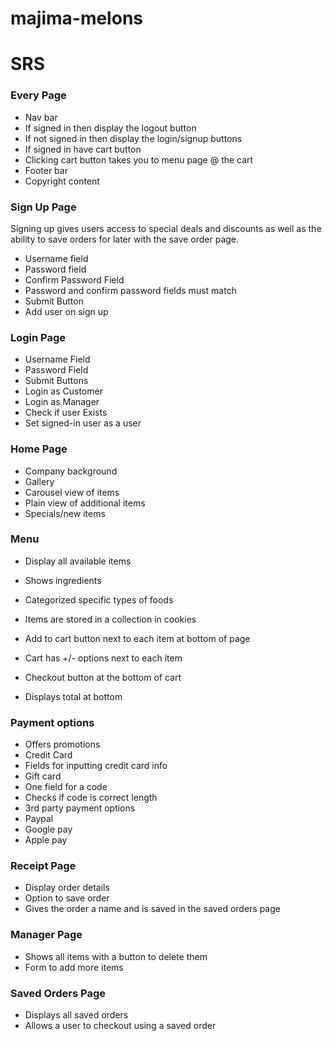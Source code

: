 # majima-melons


# SRS

### Every Page
- Nav bar
- If signed in then display the logout button
- If not signed in then display the login/signup buttons
- If signed in have cart button
- Clicking cart button takes you to menu page @ the cart
- Footer bar
- Copyright content

### Sign Up Page
Signing up gives users access to special deals and discounts as well as the ability to save orders for later with the save order page.
- Username field
- Password field
- Confirm Password Field
- Password and confirm password fields must match
- Submit Button
- Add user on sign up

### Login Page
- Username Field
- Password Field
- Submit Buttons
- Login as Customer
- Login as Manager
- Check if user Exists
- Set signed-in user as a user

### Home Page
- Company background
- Gallery
- Carousel view of items
- Plain view of additional items
- Specials/new items


### Menu
- Display all available items
- Shows ingredients
- Categorized specific types of foods
- Items are stored in a collection in cookies
- Add to cart button next to each item at bottom of page
- Cart has +/- options next to each item

- Checkout button at the bottom of cart
- Displays total at bottom

### Payment options
- Offers promotions
- Credit Card
- Fields for inputting credit card info
- Gift card
- One field for a code
- Checks if code is correct length
- 3rd party payment options
- Paypal
- Google pay
- Apple pay

### Receipt Page
- Display order details
- Option to save order
- Gives the order a name and is saved in the saved orders page

### Manager Page
- Shows all items with a button to delete them
- Form to add more items

### Saved Orders Page
- Displays all saved orders
- Allows a user to checkout using a saved order
